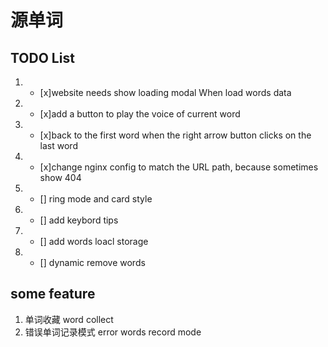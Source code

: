 # 源单词

## TODO List

1. - [x]website needs show loading modal When load words data
2. - [x]add a button to play the voice of current word
3. - [x]back to the first word when the right arrow button clicks on the last word
4. - [x]change nginx config to match the URL path, because sometimes show 404
5. - [] ring mode and card style
6. - [] add keybord tips
7. - [] add words loacl storage
8. - [] dynamic remove words

## some feature

1. 单词收藏 word collect
2. 错误单词记录模式 error words record mode

